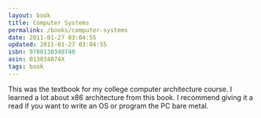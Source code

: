 ```yaml
---
layout: book
title: Computer Systems
permalink: /books/computer-systems
date: 2011-01-27 03:04:55
updated: 2011-01-27 03:04:55
isbn: 9780130340740
asin: 013034074X
tags: book
---
```

This was the textbook for my college computer architecture course. I learned a
lot about x86 architecture from this book. I recommend giving it a read if you
want to write an OS or program the PC bare metal.
